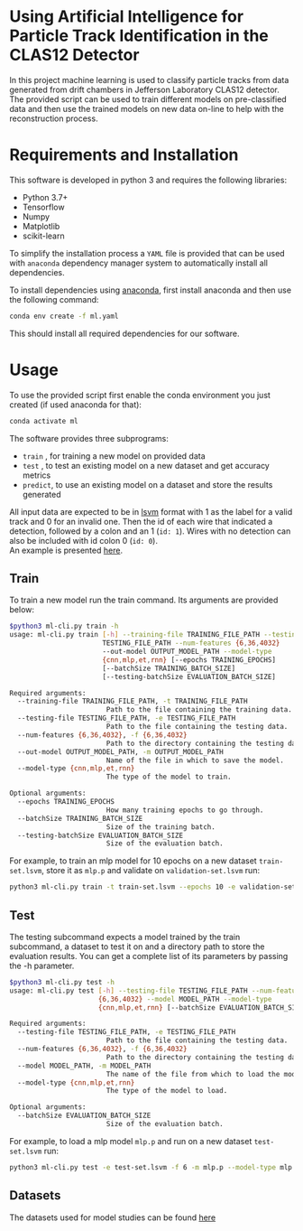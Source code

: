 # Using Artificial Intelligence for Particle Track Identification in the CLAS12 Detector

In this project machine learning is used to classify particle tracks from data generated from drift chambers in Jefferson Laboratory CLAS12 detector. The provided script can be used to train different models on pre-classified data and then use the trained models on new data on-line to help with the reconstruction process.


# Requirements and Installation
This software is developed in python 3 and requires the following libraries:
* Python 3.7+ 
* Tensorflow
* Numpy
* Matplotlib
* scikit-learn

To simplify the installation process a ```YAML``` file is provided that can be used with ```anaconda``` dependency manager system to automatically install all dependencies.

To install dependencies using [anaconda](https://www.anaconda.com/), first install anaconda and then use the following command:
```bash
conda env create -f ml.yaml
```
This should install all required dependencies for our software.

# Usage
To use the provided script first enable the conda environment you just created (if used anaconda for that):
```bash
conda activate ml
```

The software provides three subprograms:
* ```train``` , for training a new model on provided data
* ```test``` , to test an existing model on a new dataset and get accuracy metrics
* ```predict```, to use an existing model on a dataset and store the results generated

All input data are expected to be in [lsvm](https://www.cs.cornell.edu/people/tj/svm_light/) format with 1 as the label for a valid track and 0 for an invalid one. Then the id of each wire that indicated a detection, followed by a colon and an 1 (```id: 1```). Wires with no detection can also be included with id colon 0 (```id: 0```). <br>
An example is presented [here](https://userweb.jlab.org/~gavalian/ML/2021/Denoise/dc_denoise_one_track_1.lsvm).

## Train
To train a new model run the train command. Its arguments are provided below:
```bash
$python3 ml-cli.py train -h
usage: ml-cli.py train [-h] --training-file TRAINING_FILE_PATH --testing-file
                       TESTING_FILE_PATH --num-features {6,36,4032}
                       --out-model OUTPUT_MODEL_PATH --model-type
                       {cnn,mlp,et,rnn} [--epochs TRAINING_EPOCHS]
                       [--batchSize TRAINING_BATCH_SIZE]
                       [--testing-batchSize EVALUATION_BATCH_SIZE]

Required arguments:
  --training-file TRAINING_FILE_PATH, -t TRAINING_FILE_PATH
                        Path to the file containing the training data.
  --testing-file TESTING_FILE_PATH, -e TESTING_FILE_PATH
                        Path to the file containing the testing data.
  --num-features {6,36,4032}, -f {6,36,4032}
                        Path to the directory containing the testing data.
  --out-model OUTPUT_MODEL_PATH, -m OUTPUT_MODEL_PATH
                        Name of the file in which to save the model.
  --model-type {cnn,mlp,et,rnn}
                        The type of the model to train.

Optional arguments:
  --epochs TRAINING_EPOCHS
                        How many training epochs to go through.
  --batchSize TRAINING_BATCH_SIZE
                        Size of the training batch.
  --testing-batchSize EVALUATION_BATCH_SIZE
                        Size of the evaluation batch.
```
For example, to train an mlp model for 10 epochs on a new dataset ```train-set.lsvm```, store it as ```mlp.p``` and validate on ```validation-set.lsvm``` run:
```bash
python3 ml-cli.py train -t train-set.lsvm --epochs 10 -e validation-set.lsvm -m mlp.p --model-type mlp -f 6
```

## Test
The testing subcommand expects a model trained by the train subcommand, a dataset to test it on and a directory path to store the evaluation results. You can get a complete list of its parameters by passing the -h parameter.

```bash
$python3 ml-cli.py test -h
usage: ml-cli.py test [-h] --testing-file TESTING_FILE_PATH --num-features
                      {6,36,4032} --model MODEL_PATH --model-type
                      {cnn,mlp,et,rnn} [--batchSize EVALUATION_BATCH_SIZE]

Required arguments:
  --testing-file TESTING_FILE_PATH, -e TESTING_FILE_PATH
                        Path to the file containing the testing data.
  --num-features {6,36,4032}, -f {6,36,4032}
                        Path to the directory containing the testing data.
  --model MODEL_PATH, -m MODEL_PATH
                        The name of the file from which to load the model.
  --model-type {cnn,mlp,et,rnn}
                        The type of the model to load.

Optional arguments:
  --batchSize EVALUATION_BATCH_SIZE
                        Size of the evaluation batch.
```
For example, to load a mlp model ```mlp.p``` and run on a new dataset ```test-set.lsvm``` run:
```bash
python3 ml-cli.py test -e test-set.lsvm -f 6 -m mlp.p --model-type mlp
```
## Datasets

The datasets used for model studies can be found [here](https://userweb.jlab.org/~gavalian/ML/2021/Classifier/) <br>
